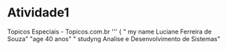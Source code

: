 # Atividade1
Topicos Especiais - Topicos.com.br
'''
{
" my name Luciane Ferreira de Souza"
"age 40 anos"
" studyng Analise e Desenvolvimento de Sistemas"
